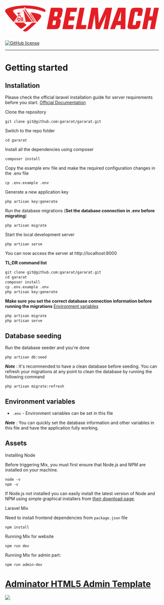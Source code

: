 # ![Belmach](resources/images/header_logo.png)

[![GitHub license](https://img.shields.io/github/license/gothinkster/laravel-realworld-example-app.svg)](https://raw.githubusercontent.com/gothinkster/laravel-realworld-example-app/master/LICENSE)

----------


# Getting started

## Installation

Please check the official laravel installation guide for server requirements before you start. [Official Documentation](https://laravel.com/docs/5.7/installation#installation)


Clone the repository

    git clone git@github.com:gararat/gararat.git

Switch to the repo folder

    cd gararat

Install all the dependencies using composer

    composer install

Copy the example env file and make the required configuration changes in the .env file

    cp .env.example .env

Generate a new application key

    php artisan key:generate

Run the database migrations (**Set the database connection in .env before migrating**)

    php artisan migrate

Start the local development server

    php artisan serve

You can now access the server at http://localhost:8000

**TL;DR command list**

    git clone git@github.com:gararat/gararat.git
    cd gararat
    composer install
    cp .env.example .env
    php artisan key:generate
    
**Make sure you set the correct database connection information before running the migrations** [Environment variables](#environment-variables)

    php artisan migrate
    php artisan serve

## Database seeding

Run the database seeder and you're done

    php artisan db:seed

***Note*** : It's recommended to have a clean database before seeding. You can refresh your migrations at any point to clean the database by running the following command

    php artisan migrate:refresh
    
    
## Environment variables

- `.env` - Environment variables can be set in this file

***Note*** : You can quickly set the database information and other variables in this file and have the application fully working.


## Assets

Installing Node

Before triggering Mix, you must first ensure that Node.js and NPM are installed on your machine.

    node -v
    npm -v
    
If Node.js not installed you can easily install the latest version of Node and NPM using simple graphical installers from [their download page](https://nodejs.org/en/download/).

Laravel Mix

Need to install frontend dependencies from `package.json` file

    npm install
    
Running Mix for website
    
    npm run dev
    

Running Mix for admin part:
    
    npm run admin-dev
    
        
# [Adminator HTML5 Admin Template](https://github.com/puikinsh/Adminator-admin-dashboard)

<img src="https://camo.githubusercontent.com/fa67acfe96d692f2115f562ce75730f2891edbb2/68747470733a2f2f636f6c6f726c69622e636f6d2f77702f77702d636f6e74656e742f75706c6f6164732f73697465732f322f61646d696e61746f722d667265652d61646d696e2d64617368626f6172642d74656d706c6174652e6a7067" width="600">



